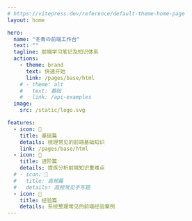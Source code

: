 ```yaml
---
# https://vitepress.dev/reference/default-theme-home-page
layout: home

hero:
  name: "冬青の前端工作台"
  text: ""
  tagline: 前端学习笔记及知识体系
  actions:
    - theme: brand
      text: 快速开始
      link: /pages/base/html
    # - theme: alt
    #   text: 基础
    #   link: /api-examples
  image:
    src: /static/logo.svg

features:
  - icon: 🧭
    title: 基础篇
    details: 梳理常见的前端基础知识
    link: /pages/base/html
  - icon: 🚀
    title: 进阶篇
    details: 提炼分析前端知识重难点
  # - icon: 🤖
  #   title: 高频篇
  #   details: 高频常见手写题
  - icon: 🏢
    title: 经验篇 
    details: 系统整理常见的前端经验案例
---
```



